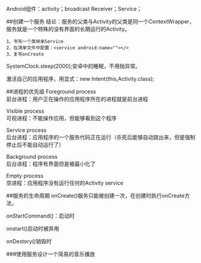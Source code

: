 Android组件：activity；broadcast Receiver；Service；

##创建一个服务
结论：服务的父类与Activity的父类是同一个ContextWrapper，服务就是一个特殊的没有界面的长期运行的Activity。  

	1、书写一个类继承Service
	2、在清单文件中配置：<service android:name=""></>
	3、复写onCreate

SystemClock.sleep(2000);安卓中的睡眠，不用抛异常。

激活自己的应用程序，用显式：new Intent(this,Activity.class);

##进程的优先级
Foreground process  
前台进程：用户正在操作的应用程序所在的进程就是前台进程  

Visible process  
可视进程：不能操作应用，但能够看到这个程序

Service process  
后台进程：应用程序的一个服务代码正在运行（杀死后能够自动跳出来，但是强制停止后不能自动运行了）

Background process  
后台进程：程序有界面但是被最小化了

Empty process  
空进程：应用程序没有运行任何的Activity service

##服务的生命周期
onCreate()服务只能被创建一次，在创建时执行onCreate方法，

onStartCommand()：启动时

onstart()启动时被弃用

onDestory()销毁时

###使用服务设计一个简易的音乐播放







